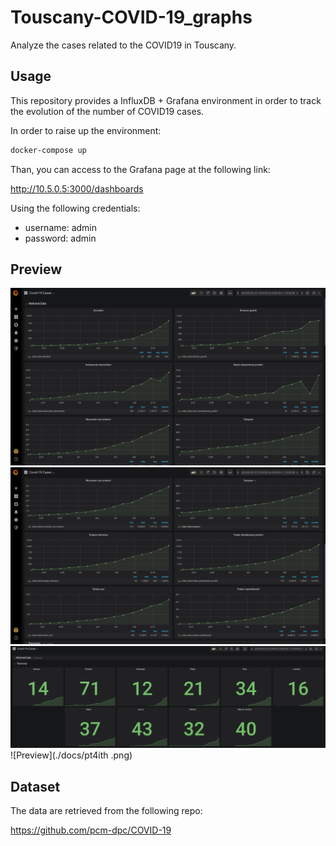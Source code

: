 # Touscany-COVID-19_graphs

Analyze the cases related to the COVID19 in Touscany.

## Usage

This repository provides a InfluxDB + Grafana environment in order to track the evolution of the number of COVID19 cases.

In order to raise up the environment:

```bash
docker-compose up
``` 

Than, you can access to the Grafana page at the following link:  

http://10.5.0.5:3000/dashboards

Using the following credentials:
 - username: admin
 - password: admin
 
 
 ## Preview
 
 ![Preview](./docs/pt1.png)
 ![Preview](./docs/pt2.png)
 ![Preview](./docs/pt3.png)
 ![Preview](./docs/pt4ith
  .png)
 
 ## Dataset
 
 The data are retrieved from the following repo:
 
 https://github.com/pcm-dpc/COVID-19